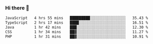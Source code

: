 ### Hi there 🌱
<!--START_SECTION:waka-->

```txt
JavaScript   4 hrs 55 mins   █████████░░░░░░░░░░░░░░░░   35.43 %
TypeScript   2 hrs 17 mins   ████░░░░░░░░░░░░░░░░░░░░░   16.51 %
Java         1 hr 42 mins    ███░░░░░░░░░░░░░░░░░░░░░░   12.30 %
CSS          1 hr 34 mins    ██▓░░░░░░░░░░░░░░░░░░░░░░   11.27 %
PHP          1 hr 31 mins    ██▓░░░░░░░░░░░░░░░░░░░░░░   10.91 %
```

<!--END_SECTION:waka-->
<!--
**Dieg0raf/Dieg0raf** is a ✨ _special_ ✨ repository because its `README.md` (this file) appears on your GitHub profile.

Here are some ideas to get you started:

- 🔭 I’m currently working on ...
- 🌱 I’m currently learning ...
- 👯 I’m looking to collaborate on ...
- 🤔 I’m looking for help with ...
- 💬 Ask me about ...
- 📫 How to reach me: ...
- 😄 Pronouns: ...
- ⚡ Fun fact: ...
-->
